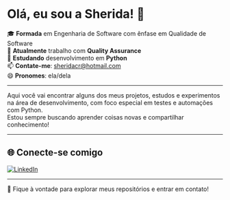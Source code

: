 # Olá, eu sou a Sherida! 👋

🎓 **Formada** em Engenharia de Software com ênfase em Qualidade de Software  
🔭 **Atualmente** trabalho com **Quality Assurance**  
🌱 **Estudando** desenvolvimento em **Python**  
📫 **Contate-me**: [sheridacr@hotmail.com](mailto:sheridacr@hotmail.com)  
😄 **Pronomes**: ela/dela

---

Aqui você vai encontrar alguns dos meus projetos, estudos e experimentos na área de desenvolvimento, com foco especial em testes e automações com Python.  
Estou sempre buscando aprender coisas novas e compartilhar conhecimento!

---

## 🌐 Conecte-se comigo

[![LinkedIn](https://img.shields.io/badge/-LinkedIn-blue?style=flat-square&logo=linkedin&logoColor=white)](https://www.linkedin.com/in/sherida-rovea-258509119)

---

💬 Fique à vontade para explorar meus repositórios e entrar em contato!





